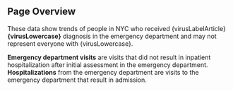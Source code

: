 ## Page Overview

These data show trends of people in NYC who received {virusLabelArticle} **{virusLowercase}** diagnosis in the emergency department and may not represent everyone with {virusLowercase}.

**Emergency department visits** are visits that did not result in inpatient hospitalization after initial assessment in the emergency department. **Hospitalizations** from the emergency department are visits to the emergency department that result in admission.
